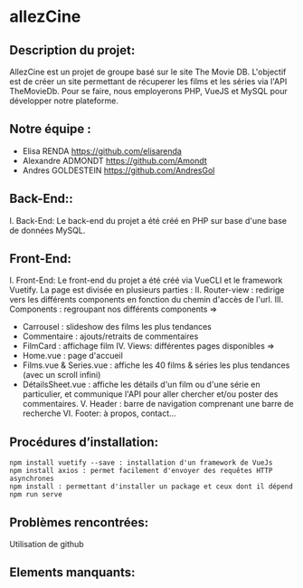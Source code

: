 # allezCine 

## Description du projet: 

AllezCine est un projet de groupe basé sur le site The Movie DB. L'objectif est de créer un site permettant de récuperer les films et les séries via l'API TheMovieDb. Pour se faire, nous employerons PHP, VueJS et MySQL pour développer notre plateforme.

## Notre équipe : 
* Elisa RENDA https://github.com/elisarenda
* Alexandre ADMONDT https://github.com/Amondt
* Andres GOLDESTEIN https://github.com/AndresGol

## Back-End::
I. Back-End: 
Le back-end du projet a été créé en PHP sur base d'une base de données MySQL.

## Front-End: 
I. Front-End: 
Le front-end du projet a été créé via VueCLI et le framework Vuetify.
La page est divisée en plusieurs parties :
II. Router-view : redirige vers les différents components en fonction du chemin d'accès de l'url.
III. Components : regroupant nos différents components => 
* Carrousel : slideshow des films les plus tendances
* Commentaire : ajouts/retraits de commentaires
* FilmCard : affichage film 
IV. Views: différentes pages disponibles => 
* Home.vue : page d'accueil
* Films.vue & Series.vue : affiche les 40 films & séries les plus tendances (avec un scroll infini)
* DétailsSheet.vue : affiche les détails d'un film ou d'une série en particulier, et communique l'API pour aller chercher et/ou poster des commentaires.
V. Header : barre de navigation comprenant une barre de recherche
VI. Footer: à propos, contact...

## Procédures d’installation:
````
npm install vuetify --save : installation d'un framework de VueJs
npm install axios : permet facilement d'envoyer des requêtes HTTP asynchrones
npm install : permettant d'installer un package et ceux dont il dépend
npm run serve

````

## Problèmes rencontrées: 
Utilisation de github 

## Elements manquants:

